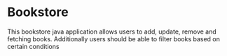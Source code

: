 # Bookstore
This bookstore java application allows users to add, update, remove and fetching books. Additionally users should be able to filter books based on certain conditions
